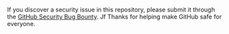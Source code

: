 If you discover a security issue in this repository, please submit it through the [GitHub Security Bug Bounty](https://hackerone.com/github).
Jf
Thanks for helping make GitHub safe for everyone.
